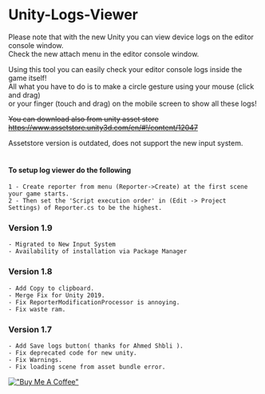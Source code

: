 # Unity-Logs-Viewer


Please note that with the new Unity you can view device logs on the editor console window.  
Check the new attach menu in the editor console window.


Using this tool you can easily check your editor console logs inside the game itself!  
All what you have to do is to make a circle gesture using your mouse (click and drag)  
or your finger (touch and drag) on the mobile screen to show all these logs! 

~~You can download also from unity asset store~~  
~~https://www.assetstore.unity3d.com/en/#!/content/12047~~  

Assetstore version is outdated, does not support the new input system.
<br/>
<br/>
#### To setup log viewer do the following
    1 - Create reporter from menu (Reporter->Create) at the first scene your game starts.
    2 - Then set the 'Script execution order' in (Edit -> Project Settings) of Reporter.cs to be the highest.

### Version 1.9
    - Migrated to New Input System
    - Availability of installation via Package Manager
    
### Version 1.8
    - Add Copy to clipboard.
    - Merge Fix for Unity 2019.
    - Fix ReporterModificationProcessor is annoying.
    - Fix waste ram.
    
### Version 1.7
    - Add Save logs button( thanks for Ahmed Shbli ).
    - Fix deprecated code for new unity.
    - Fix Warnings.
    - Fix loading scene from asset bundle error.


[!["Buy Me A Coffee"](https://www.buymeacoffee.com/assets/img/custom_images/orange_img.png)](https://buymeacoffee.com/r35tm)
